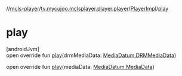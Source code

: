 //[mcls-player](../../../index.md)/[tv.mycujoo.mclsplayer.player.player](../index.md)/[PlayerImpl](index.md)/[play](play.md)

# play

[androidJvm]\
open override fun [play](play.md)(drmMediaData: [MediaDatum.DRMMediaData](../../tv.mycujoo.mclsplayer.player.model/-media-datum/-d-r-m-media-data/index.md))

open override fun [play](play.md)(mediaData: [MediaDatum.MediaData](../../tv.mycujoo.mclsplayer.player.model/-media-datum/-media-data/index.md))
